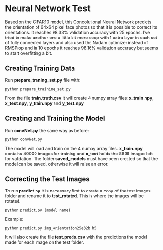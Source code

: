 # Neural Network Test

Based on the CIFAR10 model, this Concolutional Neural Network predicts the orientation of 64x64 pixel face photos so that it is possible to correct its orientations.
It reaches 98.33% validation accuracy with 25 epochs. I've tried to make another one a little bit more deep with 1 extra layer in each set of fully connected layers 
and also used the Nadam optimizer instead of RMSProp and in 10 epochs it reaches 98.16% validation accuracy but seems to start overfitting a bit.

## Creating Training Data

Run **prepare_traning_set.py** file with:
```
python prepare_training_set.py
```

From the file **train.truth.csv** it will create 4 numpy array files: **x_train.npy**, **x_test.npy**, **y_train.npy** and **y_test.npy**

## Creating and Training the Model

Run **convNet.py** the same way as before:
```
python convNet.py
```

The model will load and train on the 4 numpy array files. **x_train.npy** contains 40000 images for training and **x_test** holds the 8896 images left 
for validation. The folder **saved_models** must have been created so that the model can be saved, otherwise it will raise an error.

## Correcting the Test Images

To run **predict.py** it is necessary first to create a copy of the test images folder and rename it to **test_rotated**. This is where the images will be rotated.
```
python predict.py (model_name)
```
Example:
```
python predict.py img_orientation25e32b.h5
```
It will also create the file **test.preds.csv** with the predictions the model made for each image on the test folder.
